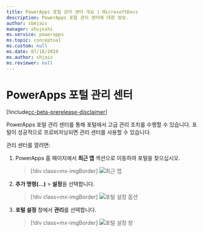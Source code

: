 ```yaml
---
title: PowerApps 포털 관리 센터 개요 | MicrosoftDocs
description: PowerApps 포털 관리 센터에 대한 정보.
author: sbmjais
manager: shujoshi
ms.service: powerapps
ms.topic: conceptual
ms.custom: null
ms.date: 07/18/2019
ms.author: shjais
ms.reviewer: null
---
```


# <a name="powerapps-portals-admin-center"></a>PowerApps 포털 관리 센터

[!include[cc-beta-prerelease-disclaimer](../../../includes/cc-beta-prerelease-disclaimer.md)]

PowerApps 포털 관리 센터를 통해 포털에서 고급 관리 조치를 수행할 수 있습니다. 포털이 성공적으로 프로비저닝되면 관리 센터를 사용할 수 있습니다.

관리 센터를 열려면:

1. PowerApps 홈 페이지에서 **최근 앱** 섹션으로 이동하여 포털을 찾으십시오.

    > [!div class=mx-imgBorder]
    > ![최근 앱](../media/recent-apps.png "최근 앱")  

2. **추가 명령(...)** > **설정**을 선택합니다.

    > [!div class=mx-imgBorder]
    > ![포털 설정 옵션](../media/portal-settings-option.png "포털 설정 옵션")

3. **포털 설정** 창에서 **관리**를 선택합니다.

    > [!div class=mx-imgBorder]
    > ![포털 설정 창](../media/portal-settings-admin.png "포털 설정 창")  